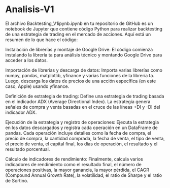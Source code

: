 # Analisis-V1

El archivo Backtesting_V1ipynb.ipynb en tu repositorio de GitHub es un notebook de Jupyter que contiene código Python para realizar backtesting de una estrategia de trading en el mercado de acciones. Aquí está un resumen de lo que hace el código:

Instalación de librerías y montaje de Google Drive: El código comienza instalando la librería ta para análisis técnico y montando Google Drive para acceder a los datos.

Importación de librerías y descarga de datos: Importa varias librerías como numpy, pandas, matplotlib, yfinance y varias funciones de la librería ta. Luego, descarga los datos de precios de una acción específica (en este caso, Apple) usando yfinance.

Definición de estrategia de trading: Define una estrategia de trading basada en el indicador ADX (Average Directional Index). La estrategia genera señales de compra y venta basadas en el cruce de las líneas +DI y -DI del indicador ADX.

Ejecución de la estrategia y registro de operaciones: Ejecuta la estrategia en los datos descargados y registra cada operación en un DataFrame de pandas. Cada operación incluye detalles como la fecha de compra, el precio de compra, la cantidad comprada, la fecha de venta, el tipo de venta, el precio de venta, el capital final, los días de operación, el resultado y el resultado porcentual.

Cálculo de indicadores de rendimiento: Finalmente, calcula varios indicadores de rendimiento como el resultado final, el número de operaciones positivas, la mayor ganancia, la mayor pérdida, el CAGR (Compound Annual Growth Rate), la volatilidad, el ratio de Sharpe y el ratio de Sortino.
